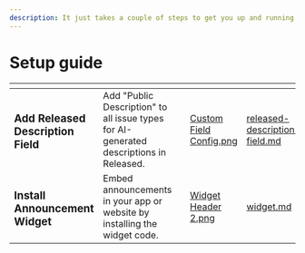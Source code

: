 ```yaml
---
description: It just takes a couple of steps to get you up and running
---
```


# Setup guide



<table data-card-size="large" data-view="cards"><thead><tr><th></th><th></th><th></th><th data-hidden data-card-cover data-type="files"></th><th data-hidden data-card-target data-type="content-ref"></th></tr></thead><tbody><tr><td><h3>Add Released Description Field</h3></td><td>Add "Public Description" to all issue types for AI-generated descriptions in Released.</td><td></td><td><a href="../../.gitbook/assets/Custom Field Config.png">Custom Field Config.png</a></td><td><a href="released-description-field.md">released-description-field.md</a></td></tr><tr><td><h3>Install Announcement Widget</h3></td><td>Embed announcements in your app or website by installing the widget code. </td><td></td><td><a href="../../.gitbook/assets/Widget Header 2.png">Widget Header 2.png</a></td><td><a href="widget.md">widget.md</a></td></tr></tbody></table>
